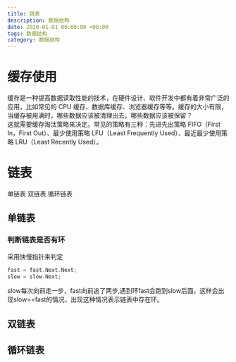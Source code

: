 ```yaml
---
title: 链表
description: 数据结构
date: 2020-01-01 00:00:00 +08:00
tags: 数据结构
category: 数据结构
---
```


# 缓存使用

缓存是一种提高数据读取性能的技术，在硬件设计、软件开发中都有着非常广泛的应用，比如常见的 CPU 缓存、数据库缓存、浏览器缓存等等。缓存的大小有限，当缓存被用满时，哪些数据应该被清理出去，哪些数据应该被保留？  
这就需要缓存淘汰策略来决定。常见的策略有三种：先进先出策略 FIFO（First In，First Out）、最少使用策略 LFU（Least Frequently Used）、最近最少使用策略 LRU（Least Recently Used）。

# 链表
单链表 双链表 循环链表

## 单链表

### 判断链表是否有环

采用快慢指针来判定
``` C++
fast = fast.Next.Next;
slow = slow.Next;
```

slow每次向前走一步，fast向前追了两步,遇到环fast会跑到slow后面，这样会出现slow==fast的情况，出现这种情况表示链表中存在环。
## 双链表
## 循环链表
